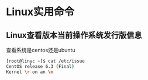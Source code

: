 # Linux实用命令

## Linux查看版本当前操作系统发行版信息

查看系统是centos还是ubuntu

```bash
[root@linyc ~]$ cat /etc/issue
CentOS release 6.3 (Final)
Kernel \r on an \m
```
